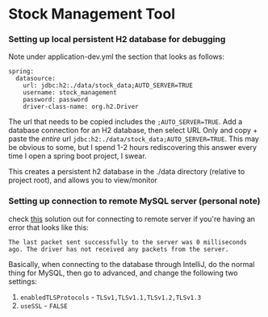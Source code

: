 # Stock Management Tool

### Setting up local persistent H2 database for debugging

Note under application-dev.yml the section that looks as follows:

```
spring:
  datasource:
    url: jdbc:h2:./data/stock_data;AUTO_SERVER=TRUE
    username: stock_management
    password: password
    driver-class-name: org.h2.Driver
```

The url that needs to be copied includes the `;AUTO_SERVER=TRUE`.
Add a database connection for an H2 database, then select URL Only
and copy + paste the *entire* url `jdbc:h2:./data/stock_data;AUTO_SERVER=TRUE`.
This may be obvious to some, but I spend 1-2 hours rediscovering
this answer every time I open a spring boot project, I swear.

This creates a persistent h2 database in the ./data directory
(relative to project root), and allows you to view/monitor

### Setting up connection to remote MySQL server (personal note)

check [this](https://youtrack.jetbrains.com/issue/DBE-13313?_ga=2.21066931.903409886.1643045031-387666555.1642102571)
solution out for connecting to remote server if you're having an error that looks like
this:

``
The last packet sent successfully to the server was 0 milliseconds ago. The driver has not received any packets from the server.
``

Basically, when connecting to the database through IntelliJ, 
do the normal thing for MySQL, then go to advanced, and change
the following two settings:
1. `enabledTLSProtocols` - `TLSv1,TLSv1.1,TLSv1.2,TLSv1.3`
2. `useSSL` - `FALSE`

